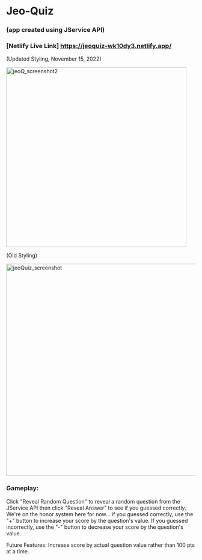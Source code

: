 # Jeo-Quiz
### (app created using JService API)
### [Netlify Live Link] https://jeoquiz-wk10dy3.netlify.app/

(Updated Styling, November 15, 2022)

<img width="479" alt="jeoQ_screenshot2" src="https://user-images.githubusercontent.com/105573843/201996061-fde84841-d59f-4401-b7ea-beb8bb4de3db.png">

(Old Styling)

<img width="565" alt="jeoQuiz_screenshot" src="https://user-images.githubusercontent.com/105573843/199322655-5854f4b9-3608-4594-91a3-4c0bee943b65.png">

### Gameplay:
Click "Reveal Random Question" to reveal a random question from the JService API then click "Reveal Answer" to see if you guessed correctly.
We're on the honor system here for now... if you guessed correctly, use the "+" button to increase your score by the question's value.
If you guessed incorrectly, use the "-" button to decrease your score by the question's value.

Future Features:
Increase score by actual question value rather than 100 pts at a time.
